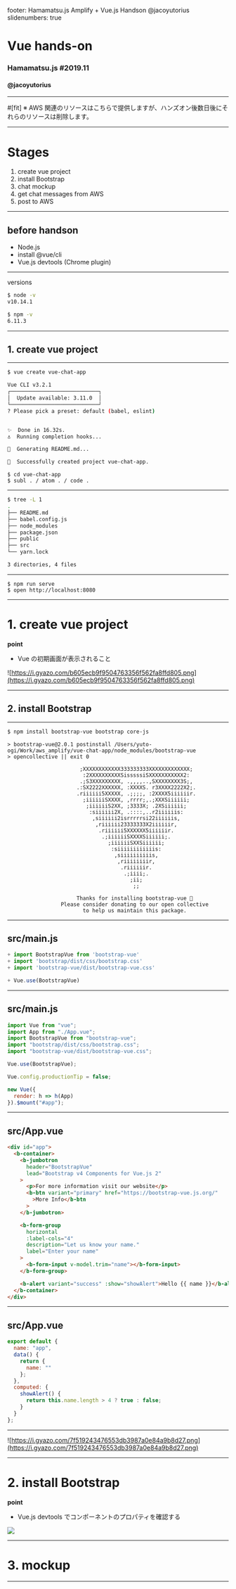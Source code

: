 footer: Hamamatsu.js Amplify + Vue.js Handson @jacoyutorius
slidenumbers: true

# Vue hands-on

### Hamamatsu.js #2019.11

#### @jacoyutorius

---

#[fit] ※ AWS 関連のリソースはこちらで提供しますが、ハンズオン後数日後にそれらのリソースは削除します。

---

# Stages

1. create vue project
2. install Bootstrap
3. chat mockup
4. get chat messages from AWS
5. post to AWS

---

## before handson

- Node.js
- install @vue/cli
- Vue.js devtools (Chrome plugin)

---

versions

```bash
$ node -v
v10.14.1

$ npm -v
6.11.3
```

---

## 1. create vue project

---

```bash
$ vue create vue-chat-app

Vue CLI v3.2.1
┌────────────────────────────┐
│  Update available: 3.11.0  │
└────────────────────────────┘
? Please pick a preset: default (babel, eslint)


✨  Done in 16.32s.
⚓  Running completion hooks...

📄  Generating README.md...

🎉  Successfully created project vue-chat-app.
```

```
$ cd vue-chat-app
$ subl . / atom . / code .
```

---

```bash
$ tree -L 1
.
├── README.md
├── babel.config.js
├── node_modules
├── package.json
├── public
├── src
└── yarn.lock

3 directories, 4 files
```

---

```
$ npm run serve
$ open http://localhost:8080
```

---

# 1. create vue project

**point**

- Vue の初期画面が表示されること

![https://i.gyazo.com/b605ecb9f9504763356f562fa8ffd805.png](https://i.gyazo.com/b605ecb9f9504763356f562fa8ffd805.png)

---

## 2. install Bootstrap

---

```bash
$ npm install bootstrap-vue bootstrap core-js
```

```
> bootstrap-vue@2.0.1 postinstall /Users/yuto-ogi/Work/aws_amplify/vue-chat-app/node_modules/bootstrap-vue
> opencollective || exit 0

                       ;XXXXXXXXXXXX333333333XXXXXXXXXXXXX;
                        :2XXXXXXXXXXSisssssiSXXXXXXXXXXX2:
                       .;S3XXXXXXXXX, .,,,,..,SXXXXXXXX3S;,
                      .:SX2222XXXXXX, :XXXXS. r3XXXX2222X2;.
                      .riiiiii5XXXXX, .;;;;, :2XXXX5iiiiiir.
                        ;iiiiiiSXXXX, ,rrrr;,.;XXXSiiiiii;
                         ;iiiiiiS2XX, ;3333X; .2XSiiiiii;
                          :siiiiii2X, .::::,..r2iiiiiis:
                           ,siiiiii2isrrrrrsi22iiiiiis,
                            ,riiiiii23333333X2iiiiiir,
                             .riiiiii5XXXXXX5iiiiiir.
                              .;iiiiiiSXXXXSiiiiii;.
                                ;iiiiiiSXXSiiiiii;
                                 :siiiiiiiiiiiis:
                                  ,siiiiiiiiiis,
                                   ,riiiiiiiir,
                                    .riiiiiir.
                                     .;iiii;.
                                       ;ii;
                                        ;;

                      Thanks for installing bootstrap-vue 🙏
                 Please consider donating to our open collective
                        to help us maintain this package.
```

---

## src/main.js

```js
+ import BootstrapVue from 'bootstrap-vue'
+ import 'bootstrap/dist/css/bootstrap.css'
+ import 'bootstrap-vue/dist/bootstrap-vue.css'

+ Vue.use(BootstrapVue)
```

---

## src/main.js

```js
import Vue from "vue";
import App from "./App.vue";
import BootstrapVue from "bootstrap-vue";
import "bootstrap/dist/css/bootstrap.css";
import "bootstrap-vue/dist/bootstrap-vue.css";

Vue.use(BootstrapVue);

Vue.config.productionTip = false;

new Vue({
  render: h => h(App)
}).$mount("#app");
```

---

## src/App.vue

```html
<div id="app">
  <b-container>
    <b-jumbotron
      header="BootstrapVue"
      lead="Bootstrap v4 Components for Vue.js 2"
    >
      <p>For more information visit our website</p>
      <b-btn variant="primary" href="https://bootstrap-vue.js.org/"
        >More Info</b-btn
      >
    </b-jumbotron>

    <b-form-group
      horizontal
      :label-cols="4"
      description="Let us know your name."
      label="Enter your name"
    >
      <b-form-input v-model.trim="name"></b-form-input>
    </b-form-group>

    <b-alert variant="success" :show="showAlert">Hello {{ name }}</b-alert>
  </b-container>
</div>
```

---

## src/App.vue

```js
export default {
  name: "app",
  data() {
    return {
      name: ""
    };
  },
  computed: {
    showAlert() {
      return this.name.length > 4 ? true : false;
    }
  }
};
```

---

![https://i.gyazo.com/7f519243476553db3987a0e84a9b8d27.png](https://i.gyazo.com/7f519243476553db3987a0e84a9b8d27.png)

---

# 2. install Bootstrap

**point**

- Vue.js devtools でコンポーネントのプロパティを確認する

![](https://i.gyazo.com/f162259c1121d8b3c4e99ee2f7467db3.png)

---

# 3. mockup

---

# <template> - 1

```html
<div id="app">
  <header>
    <b-navbar variant="info" type="dark">
      <b-navbar-brand href="#">Vue Chat</b-navbar-brand>

      <b-navbar-nav class="ml-auto">
        <b-nav-form>
          <b-button @click="modalShow = !modalShow" variant="light"
            >Post</b-button
          >
        </b-nav-form>
      </b-navbar-nav>
    </b-navbar>
  </header>
</div>
```

---

# <template> - 2

```html
<b-container>
  <section class="form">
    <section>
      <b-modal v-model="modalShow" size="lg" title="Post chat message">
        <b-form>
          <b-form-group label="Your Name:" label-for="name">
            <b-form-input
              id="name"
              v-model="form.name"
              required
              placeholder="Enter name"
            ></b-form-input>
          </b-form-group>

          <b-form-group label="Contents" label-for="contents">
            <b-form-textarea
              id="contents"
              v-model="form.contents"
              placeholder="Enter something..."
              rows="3"
              max-rows="6"
            ></b-form-textarea>
          </b-form-group>
        </b-form>

        <template v-slot:modal-footer="{ submit, cancel, close }">
          <b-button variant="success" @click="onPostMessage">Submit</b-button>
          <b-button variant="default" @click="onCancel">Cancel</b-button>
        </template>
      </b-modal>
    </section>
  </section></b-container
>
```

---

# <template> - 3

```html

        <section>
          <b-card footer="yutoogi - 2019-09-14 23:59" footer-tag="footer">
            <b-media>
              <template v-slot:aside>
                <b-img blank blank-color="#ccc" width="64" alt="placeholder"></b-img>
              </template>
              Cras sit amet nibh libero, in gravida nulla. Nulla vel metus scelerisque ante sollicitudin.
              Cras purus odio, vestibulum in vulputate at, tempus viverra turpis. Fusce condimentum nunc
              ac nisi vulputate fringilla. Donec lacinia congue felis in faucibus.
            </b-media>
          </b-card>

        </section>
      </section>
    </b-container>
  </div>
```

---

# <script>

```js
export default {
  name: "app",
  data() {
    return {
      form: {
        name: "",
        contents: ""
      },
      modalShow: false
    };
  },
  computed: {},
  methods: {
    onPostMessage() {
      console.log("submit");
      this.modalShow = false;
    },
    onCancel() {
      console.log("cancel");
      this.modalShow = false;
    }
  }
};
```

---

# <style>

```css
.card {
  margin: 1em 0;
}
```

---

![](https://i.gyazo.com/6b94ebf0eea32458ec9f997de71122ab.png)

---

![](https://i.gyazo.com/88cc423f5d6c6cf248ba3d5409f758be.png)

---

# 3. mockup

**point**

- モーダルダイアログの "Submit" をクリックするとログが出力される
- モーダルダイアログの "Cancel" または 右上の "x" またはダイアログ外のエリアをクリックするとモーダルダイアログが閉じること

---

## 3 - 1. click event

---

```js
<b-card
  v-for="(message, i) in messages"
  v-bind:key="i"
  v-bind:footer="message.userName + ' - ' + message.updatedAt"
  footer-tag="footer"
>
  <b-media>
    <template v-slot:aside>
      <b-img blank blank-color="#ccc" width="64" alt="placeholder"></b-img>
    </template>
    {{ message.context }}
  </b-media>
</b-card>
```

---

```js
computed: {
  currentDate() {
    const d = new Date();
    return `${d.getFullYear()}-${d.getMonth() +
      1}-${d.getDate()} ${d.getHours()}:${d.getMinutes()}:${d.getSeconds()}`;
  }
},
methods: {
  onPostMessage() {
    this.messages.push({
      userName: this.form.name,
      context: this.form.contents,
      updatedAt: this.currentDate
    });

    this.modalShow = false;
  },
```

---

## 3 - 2. validation

---

```html
<b-modal v-model="modalShow" size="lg" title="Post chat message">
  <section v-if="errors.length > 0" class="alerts">
    <div
      v-for="(error, j) in errors"
      v-bind:key="j"
      class="alert alert-danger"
      role="alert"
    >
      {{ error }}
    </div>
  </section>

  <b-form></b-form
></b-modal>
```

---

## methods

```js
data() {
  return {
  	~
    errors: []
  };
},
onPostMessage() {
  this.checkMessageParams();
  if (this.formIsInValid) {
    return false;
  }

  ~
},
checkMessageParams() {
  if (this.form.name === "") {
    this.errors.push('"Your Name" is required.');
  }
  if (this.form.contents === "") {
    this.errors.push('"Contents" is required.');
  }
}
```

